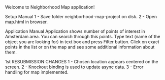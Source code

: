 Welcome to Neighborhood Map application!

Setup Manual
1 - Save folder neighborhood-map-project on disk.
2 - Open map.html in browser.

Application Manual
Application shows number of points of interest in Amsterdam area.
You can search through this points. Type text (name of the object you are looking for) in text box and press Filter button.
Click on exact points in the list or on the map and see some additional information about them.



1st RESUBMISSION CHANGES
1 - Chosen location appears centered on the screen.
2 - Knockout binding is used to update async data.
3 - Error handling for map implemented.